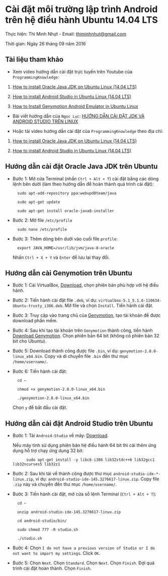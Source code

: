 # Cài đặt môi trường lập trình Android trên hệ điều hành Ubuntu 14.04 LTS

Thực hiện: Thi Minh Nhựt - Email: thiminhnhut@gmail.com

Thời gian: Ngày 26 tháng 09 năm 2016

## Tài liệu tham khảo

* Xem video hướng dẫn cài đặt trực tuyến trên Youtube của `ProgrammingKnowledge`:

1. [How to install Oracle Java JDK on Ubuntu Linux (14.04 LTS)](https://www.youtube.com/watch?v=VrOhA-I3aFs&feature=youtu.be)

2. [How to install Android Studio in Ubuntu Linux (14.04 LTS)](https://www.youtube.com/watch?v=axtVId9ASmY)
	
3. [How to Install Genymotion Android Emulator in Ubuntu Linux](https://www.youtube.com/watch?v=k3MSTD9SLy4)
	
* Bài viết hướng dẫn của `Ngọc Lục`: [HƯỚNG DẪN CÀI ĐẶT JDK VÀ ANDROID STUDIO TRÊN LINUX](http://lucngoc.com/hoc-tap/huong-dan-cai-dat-jdk-va-android-studio-tren-linux/)
	
* Hoặc tải video hướng dẫn cài đặt của `ProgrammingKnowledge` theo địa chỉ:

1. [How to install Oracle Java JDK on Ubuntu Linux (14.04 LTS)](https://drive.google.com/file/d/0BwKQkbSEXWHFekRfU3J0SThzdmM/view?usp=sharing)

2. [How to install Android Studio in Ubuntu Linux (14.04 LTS)](https://drive.google.com/file/d/0BwKQkbSEXWHFR1JBSW15dXNpZ2M/view?usp=sharing)

## Hướng dẫn cài đặt Oracle Java JDK trên Ubuntu

* Bước 1: Mở cửa Terminal (nhấn `Ctrl + Alt + T`) cài đặt bằng các dòng lệnh bên dưới 
(làm theo hướng dẫn để hoàn thành quá trình cài đặt):

		sudo apt-add-repository ppa:webupd8team/java
		
		sudo apt-get update

		sudo apt-get install oracle-java8-installer
		
* Bước 2: Mở file `/etc/profile`

		sudo nano /etc/profile
		
* Bước 3: Thêm dòng bên dưới vào cuối file `profile`:

		export JAVA_HOME=/usr/lib/jvm/java-8-oracle
		
	Nhấn `Ctrl + X + Y` và `Enter` để lưu lại thay đổi.
	
	
## Hướng dẫn cài Genymotion trên Ubuntu

* Bước 1: Cài VirtualBox, [Download](https://www.virtualbox.org/wiki/Linux_Downloads), chọn phiên bản phù hợp với hệ điều hành.

* Bước 2: Tiến hành cài đặt file `.deb`, ví dụ: `virtualbox-5.1_5.1.6-110634-Ubuntu-trusty_i386.deb`. 
Mở file và chọn `Install`. Tiến hành cài đặt.

* Bước 3: Truy cập vào trang chủ của [Genymotion](https://www.genymotion.com/), tạo tài khoản để được download phần mềm.

* Bước 4: Sau khi tạo tài khoản trên `Genymotion` thành công, tiến hành [Download Genymotion](https://www.genymotion.com/download/). 
Chọn phiên bản 64 bit (không có phiên bản 32 bit cho Ubuntu). 

* Bước 5: Download thành công được file `.bin`, ví dụ: `genymotion-2.8.0-linux_x64.bin`. Copy và di chuyển file `.bin` 
đến thư mục `/home/username/`.

* Bước 6: Tiến hành cài đặt:

		cd ~
		
		chmod +x genymotion-2.8.0-linux_x64.bin
		
		./genymotion-2.8.0-linux_x64.bin
		
	Chọn `y` để bắt đầu cài đặt.

## Hướng dẫn cài đặt Android Studio trên Ubuntu

* Bước 1: Tải `Android-Studio` về máy: [Download](https://developer.android.com/studio/index.htm).

	Nếu máy tính sử dụng phiên bản hệ điều hành 64 bit thì cài thêm ứng dụng hỗ trợ chạy ứng dụng 32 bit:
	
			sudo apt-get install -y libc6-i386 lib32stdc++6 lib32gcc1 lib32ncurses5 lib32z1
			
* Bước 2: Sau khi tải về thành công được thư mục `android-studio-ide-*-linux.zip`, 
ví dụ: `android-studio-ide-145.3276617-linux.zip`. Copy file `.zip` này và chuyển đến thư mục `/home/username/`.

* Bước 3: Tiến hành cài đặt, mở cửa sổ lệnh Terminal (`Ctrl + Alt + T`):

		cd ~
		
		unzip android-studio-ide-145.3276617-linux.zip
		
		cd android-studio/bin/
		
		sudo chmod 777 -R studio.sh
		
		./studio.sh
		
* Bước 4: Chọn `I do not have a previous version of Studio or I do not want to import my settings`. Click `OK`.

* Bước 5: Chọn `Next`. Chọn `Standard`. Chọn `Next`. Chọn `Finish`. Đợi quá trình cài đặt hoàn thành. Chọn `Finish`.
